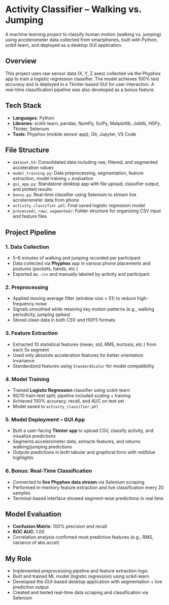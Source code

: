# Activity Classifier – Walking vs. Jumping 

A machine learning project to classify human motion (walking vs. jumping) using accelerometer data collected from smartphones, built with Python, scikit-learn, and deployed as a desktop GUI application.

## Overview
This project uses raw sensor data (X, Y, Z axes) collected via the Phyphox app to train a logistic regression classifier. The model achieves 100% test accuracy and is deployed in a Tkinter-based GUI for user interaction. A real-time classification pipeline was also developed as a bonus feature.

## Tech Stack
- **Languages**: Python
- **Libraries**: scikit-learn, pandas, NumPy, SciPy, Matplotlib, Joblib, H5Py, Tkinter, Selenium
- **Tools**: Phyphox (mobile sensor app), Git, Jupyter, VS Code

##  File Structure
- `dataset.h5`: Consolidated data including raw, filtered, and segmented acceleration values
- `model_training.py`: Data preprocessing, segmentation, feature extraction, model training + evaluation
- `gui_app.py`: Standalone desktop app with file upload, classifier output, and plotted results
- `bonus.py`: Real-time classifier using Selenium to stream live accelerometer data from phone
- `activity_classifier.pkl`: Final saved logistic regression model
- `processed/`, `raw/`, `segmented/`: Folder structure for organizing CSV input and feature files

##  Project Pipeline

### 1. **Data Collection**
- 5–6 minutes of walking and jumping recorded per participant
- Data collected via **Phyphox** app in various phone placements and postures (pockets, hands, etc.)
- Exported as `.csv` and manually labeled by activity and participant

### 2. **Preprocessing**
- Applied moving average filter (window size = 51) to reduce high-frequency noise
- Signals smoothed while retaining key motion patterns (e.g., walking periodicity, jumping spikes)
- Stored clean data in both CSV and HDF5 formats

### 3. **Feature Extraction**
- Extracted 10 statistical features (mean, std, RMS, kurtosis, etc.) from each 5s segment
- Used only absolute acceleration features for better orientation invariance
- Standardized features using `StandardScaler` for model compatibility

### 4. **Model Training**
- Trained **Logistic Regression** classifier using scikit-learn
- 90/10 train-test split; pipeline included scaling + training
- Achieved 100% accuracy, recall, and AUC on test set  
- Model saved to `activity_classifier.pkl`

### 5. **Model Deployment – GUI App**
- Built a user-facing **Tkinter app** to upload CSV, classify activity, and visualize predictions
- Segments accelerometer data, extracts features, and returns walking/jumping predictions
- Outputs predictions in both tabular and graphical form with red/blue highlights

### 6. **Bonus: Real-Time Classification**
- Connected to **live Phyphox data stream** via Selenium scraping
- Performed in-memory feature extraction and live classification every 20 samples
- Terminal-based interface showed segment-wise predictions in real time

##  Model Evaluation
- **Confusion Matrix**: 100% precision and recall
- **ROC AUC**: 1.00
- Correlation analysis confirmed most predictive features (e.g., RMS, variance of abs accel)

##  My Role
- Implemented preprocessing pipeline and feature extraction logic
- Built and trained ML model (logistic regression) using scikit-learn
- Developed the GUI-based desktop application with segmentation + live prediction output
- Created and tested real-time data scraping and classification via Selenium
  


